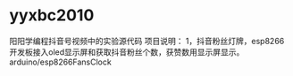 # yyxbc2010
阳阳学编程抖音号视频中的实验源代码
项目说明：
1，抖音粉丝灯牌，esp8266开发板接入oled显示屏和获取抖音粉丝个数，获赞数用显示屏显示。
arduino/esp8266FansClock
